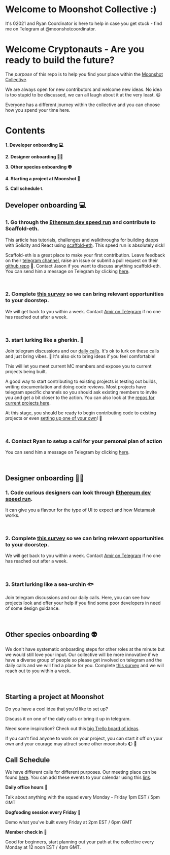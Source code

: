 # Welcome to Moonshot Collective :)

It's 02021 and Ryan Coordinator is here to help in case you get stuck - find me on Telegram at @moonshotcoordinator.

# **Welcome Cryptonauts - Are you ready to build the future?**


The *purpose* of this repo is to help you find your place within the [Moonshot Collective](https://moonshotcollective.space).

We are always open for new contributors and welcome new ideas. No idea is too stupid to be discussed, we can all laugh about it at the very least. :smiley: 

Everyone has a different journey within the collective and you can choose how you spend your time here. 


# Contents
**1. Developer onboarding :computer:**

**2. Designer onboarding :artist:**

**3. Other species onboarding 👽**

**4. Starting a project at Moonshot :rocket:**

**5. Call schedule 📞**

## Developer onboarding :computer: 

### 1. Go through the [Ethereum dev speed run](https://medium.com/@austin_48503/%EF%B8%8Fethereum-dev-speed-run-bd72bcba6a4c) and contribute to Scaffold-eth.

This article has tutorials, challenges and walkthroughs for building dapps with Solidity and React using [scaffold-eth](https://github.com/scaffold-eth/scaffold-eth). This speed run is absolutely sick!

Scaffold-eth is a great place to make your first contribution. Leave feedback on their [telegram channel](https://t.me/joinchat/KByvmRe5wkR-8F_zz6AjpA), raise an issue or submit a pull request on their [github repo](https://github.com/scaffold-eth/scaffold-eth) :cake:. Contact Jason if you want to discuss anything scaffold-eth. You can send him a message on Telegram by clicking [here](https://t.me/jaxcoder).

&nbsp;
&nbsp;

### 2. Complete [this survey](https://docs.google.com/forms/d/1izilMBRoE3krtTPmHR9Tbw1ScvX6gSYBFltCGp7gv6A/edit) so we can bring relevant opportunities to your doorstep.

We will get back to you within a week. Contact [Amir on Telegram](https://t.me/Amirjab21) if no one has reached out after a week.

&nbsp;
&nbsp;

### 3. start lurking like a gherkin. :cucumber:

Join telegram discussions and our [daily calls](#call-schedule). It's ok to lurk on these calls and just bring vibes. :call_me_hand:   It's also ok to bring ideas if you feel comfortable!

This will let you meet current MC members and expose you to current projects being built.

A good way to start contributing to existing projects is testing out builds, writing documentation and doing code reviews. Most projects have telegram specific channels so you should ask existing members to invite you and get a bit closer to the action. You can also look at the [repos for current projects here](https://github.com/orgs/moonshotcollective/repositories).


At this stage, you should be ready to begin contributing code to existing projects or even [setting up one of your own](#starting-a-project-at-moonshot)! :rainbow: 

&nbsp;
&nbsp;
### 4. Contact Ryan to setup a call for your personal plan of action

You can send him a message on Telegram by clicking [here](https://t.me/moonshotcoordinator).

&nbsp;
&nbsp;
&nbsp;


## Designer onboarding :artist: 

### 1. Code curious designers can look through [Ethereum dev speed run](https://medium.com/@austin_48503/%EF%B8%8Fethereum-dev-speed-run-bd72bcba6a4c).

It can give you a flavour for the type of UI to expect and how Metamask works.

&nbsp;
### 2. Complete [this survey](https://docs.google.com/forms/d/1izilMBRoE3krtTPmHR9Tbw1ScvX6gSYBFltCGp7gv6A/edit) so we can bring relevant opportunities to your doorstep.

We will get back to you within a week. Contact [Amir on Telegram](https://t.me/Amirjab21) if no one has reached out after a week.

&nbsp;

### 3. Start lurking like a sea-urchin :fish:

Join telegram discussions and our daily calls. Here, you can see how projects look and offer your help if you find some poor developers in need of some design guidance.

&nbsp;
&nbsp;

## Other species onboarding 👽

We don't have systematic onboarding steps for other roles at the minute but we would still love your input. Our collective will be more innovative if we have a diverse group of people so please get involved on telegram and the daily calls and we will find a place for you. Complete [this survey](https://docs.google.com/forms/d/1izilMBRoE3krtTPmHR9Tbw1ScvX6gSYBFltCGp7gv6A/edit) and we will reach out to you within a week.

&nbsp;

## Starting a project at Moonshot


Do you have a cool idea that you'd like to set up?

Discuss it on one of the daily calls or bring it up in telegram.

Need some inspiration? Check out this [big Trello board of ideas](https://trello.com/b/qDaciNgF/moonshot-collective).

If you can't find anyone to work on your project, you can start it off on your own and your courage may attract some other moonshots :moon: :rocket:


## Call Schedule



We have different calls for different purposes. Our meeting place can be found [here](https://meet.jit.si/moonshotcollective). You can add these events to your calendar using this [link](https://www.addevent.com/calendar/MZ359083).

**Daily office hours** 🧙

Talk about anything with the squad every Monday - Friday 1pm EST / 5pm GMT

**Dogfooding session every Friday** :dog:

Demo what you've built every Friday at 2pm EST / 6pm GMT


**Member check in** :bug:

Good for beginners, start planning out your path at the collective every Monday at 12 noon EST / 4pm GMT.
